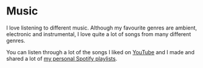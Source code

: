 # Music

I love listening to different music. Although my favourite genres are ambient, electronic and instrumental, I love quite a lot of songs from many different genres.

You can listen through a lot of the songs I liked on [YouTube][1] and I made and shared a lot of [my personal Spotify playlists][2].

[1]:	https://www.youtube.com/playlist?list=PL0nGxteCFLXYA1fsLmlWzY0Tyoo3c7tF-
[2]:	https://open.spotify.com/user/nikitavoloboev